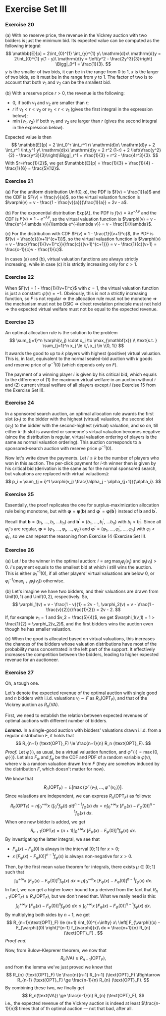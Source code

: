 # Exercise Set III

### Exercise 20

(a) With no reserve price, the revenue in the Vickrey auction with two bidders is just the minimum bid. Its expected value can be computed as the following integral:
$$
\mathbb{E}[p] 
    = 2\int_{0}^{1} \int_{y}^{1} y\ \mathrm{d}x\ \mathrm{d}y 
    = 2\int_{0}^{1} y(1 - y)\ \mathrm{d}y 
    = \left(y^2 - \frac{2y^3}{3}\right) \Bigg|_0^1
    = \frac{1}{3}.
$$
$y$ is the smaller of two bids, it can be in the range from $0$ to $1$, $x$ is the larger of two bids, so it must be in the range from $y$ to $1$. The factor of two is to account that both $v_1$ and $v_2$ can be the smallest bid.

(b) With a reserve price $r > 0$, the revenue is the following:

* 0, if both $v_1$ and $v_2$ are smaller than $r$;
* $r$ if $v_1 < r < v_2$ or $v_2 < r < v_1$ (gives the first integral in the expression below);
* $\min\{v_1, v_2\}$ if both $v_1$ and $v_2$ are larger than $r$ (gives the second integral in the expression below).

Expected value is then
$$
\mathbb{E}[p] 
    = 2 \int_0^r \int_r^1 r\ \mathrm{d}x\ \mathrm{d}y
    + 2 \int_r^1 \int_y^1 y\ \mathrm{d}x\ \mathrm{d}y
    = 2 r^2 (1-r) + 2 \left(\frac{y^2}{2} - \frac{y^3}{3}\right)\Bigg|_r^1
    = \frac{1}{3} + r^2 - \frac{4r^3}{3}.
$$
With $r=\frac{1}{2}$, we get $\mathbb{E}[p] = \frac{1}{3} + \frac{1}{4} - \frac{1}{6} = \frac{5}{12}$.

### Exercise 21

(a) For the uniform distribution $\mathrm{Unif}(0, a)$, the PDF is $f(v) = \frac{1}{a}$ and the CDF is $F(v) = \frac{v}{a}$, so the virtual valuation function is $\varphi(v) = v - \frac{1 - \frac{v}{a}}{\frac{1}{a}} = 2v - a$.

(b) For the exponential distribution $\mathrm{Exp}(\lambda)$, the PDF is $f(v) = \lambda e^{-\lambda v}$ and the CDF is $F(v) = 1 - e^{-\lambda v}$, so the virtual valuation function is $\varphi(v) = v - \frac{e^{-\lambda v}}{\lambda e^{-\lambda v}} = v - \frac{1}{\lambda}$.

(c) For the distribution with CDF $F(v) = 1 - \frac{1}{(v+1)^c}$, the PDF is $f(v) = \frac{c}{(v+1)^{c+1}}$, so the virtual valuation function is $\varphi(v) = v - \frac{\frac{1}{(v+1)^c}}{\frac{c}{(v+1)^{c+1}}} = v - \frac{1}{c}(v+1) = \frac{c-1}{c}v - \frac{1}{c}$.

In cases (a) and (b), virtual valuation functions are always strictly increasing, while in case (c) it is strictly increasing only for $c > 1$.

### Exercise 22

When $F(v) = 1 - \frac{1}{(v+1)^c}$ with $c = 1$, the virtual valuation function is just a constant: $\varphi(v) = -1$. Obviously, this is not a strictly increasing function, so $F$ is not regular $\Rightarrow$ the allocation rule must not be monotone $\Rightarrow$ the mechanism must not be DSIC $\Rightarrow$ direct revelation principle must not hold $\Rightarrow$ the expected virtual welfare must not be equal to the expected revenue. 

### Exercise 23

An optimal allocation rule is the solution to the problem 
$$
\sum_{j=1}^n \varphi(v_j) \cdot x_j \to \max_{\mathbf{x}} \\
\text{s.t. } \sum_{j=1}^n x_j \le k,\  x_j \in \{0, 1\}
$$
It awards the good to up to $k$ players with highest (positive) virtual valuation. This is, in fact, equivalent to the normal sealed-bid auction with $k$ goods and reserve price of $\varphi^{-1}(0)$ (which depends only on $F$).

The payment of a winning player $i$ is given by his critical bid, which equals to the difference of (1) the maximum virtual welfare in an auction without $i$ and (2) current virtual welfare of all players except $i$ (see Exercise 15 from the Exercise Set II).

### Exercise 24

In a sponsored search auction, an optimal allocation rule awards the first slot ($\alpha_1$) to the bidder with the highest (virtual) valuation, the second slot ($\alpha_2$) to the bidder with the second-highest (virtual) valuation, and so on, till either $k$-th slot is awarded or someone's virtual valuation becomes negative (since the distribution is regular, virtual valuation ordering of players is the same as normal valuation ordering). This auction corresponds to a sponsored-search auction with reserve price $\varphi^{-1}(0)$.

Now let's write down the payments. Let $l \le k$ be the number of players who won in this auction. The per-click payment for $i$-th winner then is given by his critical bid (derivation is the same as for the normal sponsored search, but valuations are replaced with virtual valuations):
$$
p_i = \sum_{j = i}^l \varphi(v_j) \frac{\alpha_j - \alpha_{j+1}}{\alpha_i}.
$$

### Exercise 25

Essentially, the proof replicates the one for surplus-maximization allocation rule being monotone, but with $\mathbf{\varphi} = \mathbf{\varphi}(\mathbf{b})$ and $\mathbf{\varphi}^\prime = \mathbf{\varphi}(\mathbf{b}^\prime)$ instead of $\mathbf{b}$ and $\mathbf{b}^\prime$. 

Recall that $\mathbf{b} = (b_1,\ \dots, b_i,\ \dots b_n)$ and  $\mathbf{b}^\prime = (b_1,\ \dots, b_i^\prime,\ \dots b_n)$ with $b_i < b_i^\prime$. Since all $\varphi_i$'s are regular, $\mathbf{\varphi} = (\varphi_1,\ \dots,\varphi_i,\ \dots, \varphi_n)$ and $\mathbf{\varphi}^\prime = (\varphi_1,\ \dots,\varphi_i^\prime,\ \dots, \varphi_n)$ with $\varphi_i < \varphi_i^\prime$, so we can repeat the reasoning from Exercise 14 (Exercise Set II).

### Exercise 26

(a) Let $i$ be the winner in the optimal auction: $i = \arg \max_j \varphi_j(v_j)$ and $\varphi_i(v_i) > 0$. $i$'s payment equals to the smallest bid at which $i$ still wins the auction. This is either $\varphi_i^{-1}(0)$, if all other players' virtual valuations are below $0$, or $\varphi_i^{-1}(\max_{j \ne i} \varphi_j(v_j))$ otherwise.

(b) Let's imagine we have two bidders, and their valuations are drawn from $\mathrm{Unif}(0, 1)$ and $\mathrm{Unif}(0, 2)$, respectively. So, 
$$
\varphi_1(v) = v - \frac{1 - v}{1} = 2v - 1, \varphi_2(v) = v - \frac{1 - \frac{v}{2}}{\frac{1}{2}} = 2v - 2.
$$
If, for example $v_1 = 1$ and $v_2 = \frac{5}{4}$, we get $\varphi_1(v_1) = 1 > \frac{1}{2} = \varphi_2(v_2)$, and the first bidders wins the auction even though he has smaller valuation.

(c) When the good is allocated based on virtual valuations, this increases the chances of the bidders whose valuation distributions have most of the probability mass concentrated in the left part of the support. It effectively increases the competition between the bidders, leading to higher expected revenue for an auctioneer.

### Exercise 27

Oh, a tough one.

Let's denote the expected revenue of the optimal auction with single good and $n$ bidders with i.i.d. valuations $v_i \sim F$ as $R_n(\text{OPT}_F)$, and that of the Vickrey auction as $R_n(\text{VA})$.

First, we need to establish the relation between expected revenues of optimal auctions with different number of bidders.

***Lemma.*** In a single-good auction with bidders' valuations drawn i.i.d. from a regular distribution $F$, it holds that 
$$
R_{n+1} (\text{OPT}_F) \le \frac{n+1}{n} R_n (\text{OPT}_F).
$$
*Proof.* Let $\varphi(\cdot)$, as usual, be a virtual valuation function, and $\varphi^+(\cdot) = \max \{0, \varphi(\cdot)\}$. Let also $F_{\varphi}$ and $f_{\varphi}$ be the CDF and PDF of a random variable $\varphi(v)$, where $v$ is a random valuation drawn from $F$ (they are somehow induced by the distribution $F$, which doesn't matter for now).

We know that
$$
R_n(\text{OPT}_F) = \mathbb{E}[ \max \{\varphi^+(v_1), \dots, \varphi^+(v_n)\} ].
$$
Since valuations are independent, we can express $R_n(\text{OPT}_F)$ as follows:
$$
R_n(\text{OPT}_F)
    = n \int_{0}^{+\infty} x\ \left( \int_{0}^x f_{\varphi}(t)\ dt \right)^{n-1} f_{\varphi}(x)\ dx
    = n \int_{0}^{+\infty} x\ \left[ F_{\varphi}(x) - F_{\varphi}(0) \right]^{n-1} f_{\varphi}(x)\ dx.
$$
When one new bidder is added, we get 
$$
R_{n+1} (\text{OPT}_F)
    = (n+1) \int_{0}^{+\infty} x\ \left[ F_{\varphi}(x) - F_{\varphi}(0) \right]^{n} f_{\varphi}(x)\ dx.
$$
By investigating the latter integral, we see that 

* $F_{\varphi}(x) - F_{\varphi}(0)$ is always in the interval $[0; 1]$ for $x > 0$;
* $x\ \left[ F_{\varphi}(x) - F_{\varphi}(0) \right]^{n-1} f_{\varphi}(x)$ is always non-negative for $x > 0$.

Then, by the first mean value theorem for integrals, there exists $\mu \in (0; 1]$ such that 
$$
\int_{0}^{+\infty} x\ \left[ F_{\varphi}(x) - F_{\varphi}(0) \right]^{n} f_{\varphi}(x)\ dx 
= \mu \int_{0}^{+\infty} x\ \left[ F_{\varphi}(x) - F_{\varphi}(0) \right]^{n-1} f_{\varphi}(x)\ dx.
$$
In fact, we can get a higher lower bound for $\mu$ derived from the fact that $R_{n+1}(\text{OPT}_F) \ge R_{n}(\text{OPT}_F)$, but we don't need that. What we really need is this: 
$$
\int_{0}^{+\infty} x\ \left[ F_{\varphi}(x) - F_{\varphi}(0) \right]^{n} f_{\varphi}(x)\ dx 
\le
\int_{0}^{+\infty} x\ \left[ F_{\varphi}(x) - F_{\varphi}(0) \right]^{n-1} f_{\varphi}(x)\ dx.
$$
By multiplying both sides by $n+1$, we get 
$$
R_{n+1}(\text{OPT}_F) 
\le
(n+1) \int_{0}^{+\infty} x\ \left[ F_{\varphi}(x) - F_{\varphi}(0) \right]^{n-1} f_{\varphi}(x)\ dx
= \frac{n+1}{n} R_{n}(\text{OPT}_F) .
$$
*Proof end.*

Now, from Bulow-Kleprerer theorem, we now that
$$
R_{n} (\text{VA}) \ge R_{n-1}(\text{OPT}_F),
$$
and from the lemma we've just proved we know that
$$
R_{n} (\text{OPT}_F) \le \frac{n}{n-1} R_{n-1} (\text{OPT}_F) 
\Rightarrow 
R_{n-1} (\text{OPT}_F)  \ge \frac{n-1}{n} R_{n} (\text{OPT}_F).
$$
By combining these two, we finally get 
$$
R_n(\text{VA}) \ge \frac{n-1}{n} R_{n} (\text{OPT}_F),
$$
i.e., the expected revenue of the Vickrey auction is indeed at least $\frac{n-1}{n}$ times that of th optimal auction &mdash; not that bad, after all.